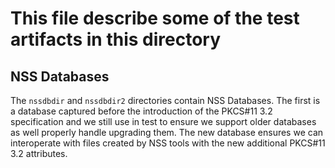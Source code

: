 # This file describe some of the test artifacts in this directory

## NSS Databases

The `nssdbdir` and `nssdbdir2` directories contain NSS Databases. The
first is a database captured before the introduction of the PKCS#11 3.2
specification and we still use in test to ensure we support older
databases as well properly handle upgrading them. The new database ensures
we can interoperate with files created by NSS tools with the new
additional PKCS#11 3.2 attributes.
